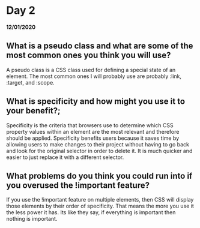 # Day 2
__12/01/2020__

## What is a pseudo class and what are some of the most common ones you think you will use?
A pseudo class is a CSS class used for defining a special state of an element. The most common ones I will probably use are probably :link, :target, and :scope.
## What is specificity and how might you use it to your benefit?;
Specificity is the criteria that browsers use to determine which CSS property values within an element are the most relevant and therefore should be applied. Specificity benefits users because it saves time by allowing users to make changes to their project without having to go back and look for the original selector in order to delete it. It is much quicker and easier to just replace it with a different selector.
## What problems do you think you could run into if you overused the !important feature?
If you use the !important feature on multiple elements, then CSS will display those elements by their order of specificity. That means the more you use it the less power it has. Its like they say, if everything is important then nothing is important.

